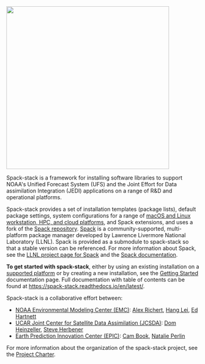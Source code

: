 <img src="https://user-images.githubusercontent.com/8006981/234488735-45b2c5fa-1de6-47ad-ae3b-4a6829ae49b9.png" width="425">

Spack-stack is a framework for installing software libraries 
to support NOAA's Unified Forecast System (UFS) and the Joint
Effort for Data assimilation Integration (JEDI) applications on a range of
R&D and operational platforms.

Spack-stack provides a set of installation templates (package lists), default package settings,
system configurations for a range of [macOS and Linux workstation, HPC, and cloud
platforms](https://spack-stack.readthedocs.io/en/latest/PreConfiguredSites.html), and Spack extensions, and uses a fork of the
[Spack repository](https://github.com/spack/spack). [Spack](https://spack.io/) is a
community-supported, multi-platform package manager
developed by Lawrence Livermore National Laboratory
(LLNL). Spack is provided as a submodule to spack-stack so that a
stable version can be referenced. For more information about Spack, see
the [LLNL project page for Spack](https://computing.llnl.gov/projects/spack-hpc-package-manager)
and the [Spack documentation](https://spack.readthedocs.io/en/latest/).

**To get started with spack-stack**, either by using an existing
installation on a [supported platform](https://spack-stack.readthedocs.io/en/latest/PreConfiguredSites.html) or by creating a new installation, see the
[Getting Started](https://spack-stack.readthedocs.io/en/latest/Overview.html#getting-started) documentation page.
Full documentation with table of contents can be found at https://spack-stack.readthedocs.io/en/latest/.

Spack-stack is a collaborative effort between:
* [NOAA Environmental Modeling Center (EMC)](https://www.emc.ncep.noaa.gov/emc_new.php): [Alex Richert](https://www.github.com/AlexanderRichert-NOAA), [Hang Lei](https://www.github.com/Hang-Lei-NOAA), [Ed Hartnett](https://www.github.com/edwardhartnett)
* [UCAR Joint Center for Satellite Data Assimilation (JCSDA)](https://www.jcsda.org/): [Dom Heinzeller](https://www.github.com/climbfuji), [Steve Herbener](https://github.com/srherbener)
* [Earth Prediction Innovation Center (EPIC)](https://epic.noaa.gov/): [Cam Book](https://github.com/ulmononian), [Natalie Perlin](https://github.com/natalie-perlin)

For more information about the organization of the spack-stack
project, see the [Project Charter](project_charter.md).
